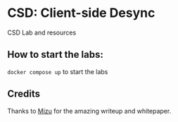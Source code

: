 # CSD: Client-side Desync
CSD Lab and resources

## How to start the labs:
`docker compose up`
to start the labs

## Credits
Thanks to [Mizu](https://mizu.re/post/abusing-client-side-desync-on-werkzeug) for the amazing writeup and whitepaper.
